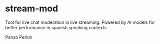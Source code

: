 # stream-mod
Tool for live chat moderation in live streaming. Powered by AI models for better performance in spanish speaking contexts


Panxo Perkin
